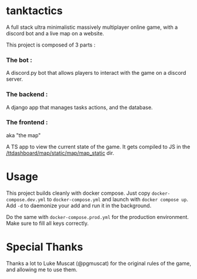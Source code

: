 # tanktactics
A full stack ultra minimalistic massively multiplayer online game, with a discord bot and a live map on a website.

This project is composed of 3 parts : 

### The bot :

A discord.py bot that allows players to interact with the game on a discord server.

### The backend : 

A django app that manages tasks actions, and the database.

### The frontend :
aka "the map"

A TS app to view the current state of the game. It gets compiled to JS in the [/ttdashboard/map/static/map/map_static](https://github.com/leElvyn/tanktactics/tree/master/ttdashboard/map/static/map/map_static) dir.


# Usage

This project builds cleanly with docker compose. Just copy `docker-compose.dev.yml` to `docker-compose.yml` and launch with `docker compose up`. Add `-d` to daemonize your add and run it in the background.

Do the same with `docker-compose.prod.yml` for the production environment. Make sure to fill all keys correctly.

# Special Thanks 

Thanks a lot to Luke Muscat (@pgmuscat) for the original rules of the game, and allowing me to use them.